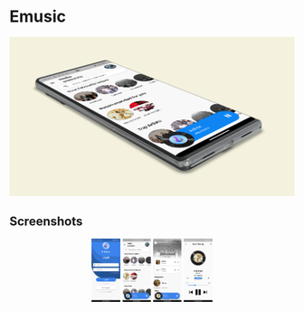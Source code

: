 # Emusic

![My Image](screenshots/main.png)

## Screenshots
<div align='center'>
<div>
<img src='/screenshots/1.png' width=10% />
<img src='/screenshots/2.png' width=10% />
<img src='/screenshots/3.png' width=10% />
<img src='/screenshots/4.png' width=10% />
</div>
</div>
